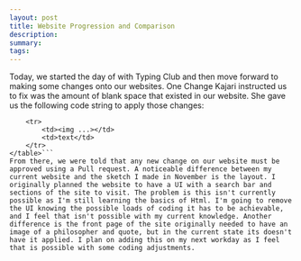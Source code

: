 ```yaml
---
layout: post
title: Website Progression and Comparison
description: 
summary: 
tags: 
---
```

Today, we started the day of with Typing Club and then move forward to making some changes onto our websites. One Change Kajari instructed us to fix was the amount of blank space that existed in our website. She gave us the following code string to apply those changes:
```<table>
    <tr>
        <td><img ...></td>
        <td>text</td>
    </tr>
</table>```
From there, we were told that any new change on our website must be approved using a Pull request. A noticeable difference between my current website and the sketch I made in November is the layout. I originally planned the website to have a UI with a search bar and sections of the site to visit. The problem is this isn't currently possible as I'm still learning the basics of Html. I'm going to remove the UI knowing the possible loads of coding it has to be achievable, and I feel that isn't possible with my current knowledge. Another difference is the front page of the site originally needed to have an image of a philosopher and quote, but in the current state its doesn't have it applied. I plan on adding this on my next workday as I feel that is possible with some coding adjustments.